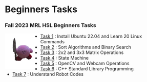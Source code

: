 # Beginners Tasks
### Fall 2023 MRL HSL Beginners Tasks
<img src="./Dont%20Give%20Up.png" position="right" width="22%" align="left" loading="eager"></img>
* [Task 1](https://github.com/MRL-HSL-Software/Fall2023-MBT1) : Install Ubuntu 22.04 and Learn 20 Linux Commands
* [Task 2](https://github.com/MRL-HSL-Software/Fall2023-MBT2) : Sort Algorithms and Binary Search
* [Task 3](https://github.com/MRL-HSL-Software/Fall2023-MBT3) : 2x2 and 3x3 Matrix Operations
* [Task 4](https://github.com/MRL-HSL-Software/Fall2023-MBT4) : State Machine
* [Task 5](https://github.com/MRL-HSL-Software/Fall2023-MBT5) : OpenCV and Webcam Operations
* [Task 6](https://github.com/MRL-HSL-Software/Fall2023-MBT6) : C++ Standard Library Programming
* [Task 7](https://github.com/MRL-HSL-Software/Fall2023-MBT7) : Understand Robot Codes
